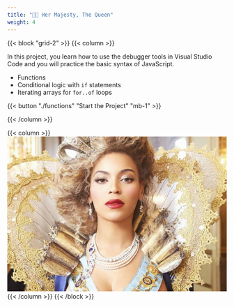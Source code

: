 ```yaml
---
title: "👸🏽 Her Majesty, The Queen"
weight: 4
---
```


{{< block "grid-2" >}}
{{< column >}}

In this project, you learn how to use the debugger tools in Visual Studio Code and you will practice the basic syntax of JavaScript.

* Functions
* Conditional logic with `if` statements
* Iterating arrays for `for..of` loops

{{< button "./functions" "Start the Project" "mb-1" >}}

{{< /column >}}

{{< column >}}
![diy](./images/queen-bey.png)
{{< /column >}}
{{< /block >}}



